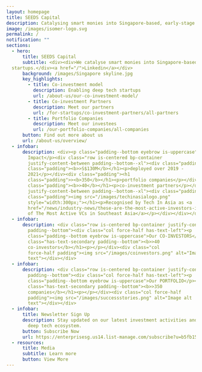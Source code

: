 ```yaml
---
layout: homepage
title: SEEDS Capital
description: Catalysing smart monies into Singapore-based, early-stage technology startups.
image: /images/isomer-logo.svg
permalink: /
notification: ""
sections:
  - hero:
      title: SEEDS Capital
      subtitle: <div><div>We catalyse smart monies into Singapore-based, early-stage technology
  startups.</div><a href="/">Linkedin</a></div>
      background: /images/Singapore skyline.jpg
      key_highlights:
        - title: Co-investment model
          description: Enabling deep tech startups
          url: /about-us/our-co-investment-model/
        - title: Co-investment Partners
          description: Meet our partners
          url: /for-startups/co-investment-partners/all-partners
        - title: Portfolio Companies
          description: Meet our investees
          url: /our-portfolio-companies/all-companies
      button: Find out more about us
      url: /about-us/overview/
  - infobar:
      description: <div><p class="padding--bottom eyebrow is-uppercase">Our
        Impact</p><div class="row is-centered bp-container
        justify-content-between padding--bottom--xl"><div class="padding"><h1
        class="padding"><b>>S$130M</b></h1><p>deployed over 2019 -
        2021</p></div><div class="padding"><h1
        class="padding">><b>350</b></h1><p>portfolio companies</p></div><div class="padding"><h1
        class="padding"><b>>40</b></h1><p>co-investment partners</p></div></div><div class="row is-centered bp-container
        justify-content-between padding--bottom--xl"><div class="padding"><h1
        class="padding"><img src="/images/techinasialogo.png"
        style="width:300px;"></h1><p>Recognised by Tech In Asia as <a
        href="/news/industry-news/these-are-the-most-active-investors-in-singapores-startups/">One
        of The Most Active VCs in Southeast Asia</a></p></div></div></div>
  - infobar:
      description: <div class="row is-centered bp-container justify-content-between
        padding--bottom"><div class="col force-half has-text-left"><p
        class="padding--bottom eyebrow is-uppercase">Our CO-INVESTORS</p><h1
        class="has-text-secondary padding--bottom"><b>>40
        co-investors</b></h1><p></p></div><div class="col
        force-half padding"><img src="/images/coinvestors.png" alt="Image alt
        text"></div></div>
  - infobar:
      description: <div class="row is-centered bp-container justify-content-between
        padding--bottom"><div class="col force-half has-text-left"><p
        class="padding--bottom eyebrow is-uppercase">Our PORTFOLIO</p><h1
        class="has-text-secondary padding--bottom"><b>>350
        companies</b></h1><p></p></div><div class="col force-half
        padding"><img src="/images/successstories.png" alt="Image alt
        text"></div></div>
  - infobar:
      title: Newsletter Sign Up
      description: Stay updated on our latest investment activities and Singapore's
        deep tech ecosystem.
      button: Subscribe Now
      url: https://enterprisesg.us14.list-manage.com/subscribe?u=b5fb15f5d3fd9e98d46329c56&id=d848098406
  - resources:
      title: Media
      subtitle: Learn more
      button: View More
---
```

